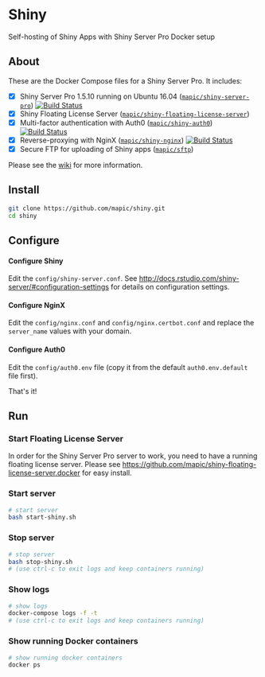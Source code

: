# Shiny 
Self-hosting of Shiny Apps with Shiny Server Pro Docker setup

## About

These are the Docker Compose files for a Shiny Server Pro. It includes:
- [x] Shiny Server Pro 1.5.10 running on Ubuntu 16.04 ([`mapic/shiny-server-pro`](https://github.com/mapic/shiny-server-pro.docker)) [![Build Status](https://travis-ci.org/mapic/shiny-nginx.docker.svg?branch=master)](https://travis-ci.org/mapic/shiny-nginx.docker)
- [x] Shiny Floating License Server ([`mapic/shiny-floating-license-server`](https://github.com/mapic/shiny-floating-license-server.docker))
- [x] Multi-factor authentication with Auth0 ([`mapic/shiny-auth0`](https://github.com/mapic/shiny-auth0)) [![Build Status](https://travis-ci.org/mapic/shiny-auth0.svg?branch=master)](https://travis-ci.org/mapic/shiny-auth0)
- [x] Reverse-proxying with NginX ([`mapic/shiny-nginx`](https://github.com/mapic/shiny-nginx.docker)) [![Build Status](https://travis-ci.org/mapic/shiny-nginx.docker.svg?branch=master)](https://travis-ci.org/mapic/shiny-nginx.docker)
- [x] Secure FTP for uploading of Shiny apps ([`mapic/sftp`](https://github.com/mapic/sftp))

Please see the [wiki](https://github.com/mapic/shiny/wiki) for more information.

## Install

```bash
git clone https://github.com/mapic/shiny.git
cd shiny

```

## Configure

#### Configure Shiny
Edit the `config/shiny-server.conf`. See http://docs.rstudio.com/shiny-server/#configuration-settings for details on configuration settings.

#### Configure NginX
Edit the `config/nginx.conf` and `config/nginx.certbot.conf` and replace the `server_name` values with your domain.

#### Configure Auth0
Edit the `config/auth0.env` file (copy it from the default `auth0.env.default` file first).

That's it!

## Run

### Start Floating License Server
In order for the Shiny Server Pro server to work, you need to have a running floating license server. Please see https://github.com/mapic/shiny-floating-license-server.docker for easy install.

### Start server

```bash
# start server
bash start-shiny.sh
```

### Stop server
```bash
# stop server
bash stop-shiny.sh
# (use ctrl-c to exit logs and keep containers running)
```

### Show logs
```bash
# show logs
docker-compose logs -f -t
# (use ctrl-c to exit logs and keep containers running)
```

### Show running Docker containers
```bash
# show running docker containers
docker ps
```
